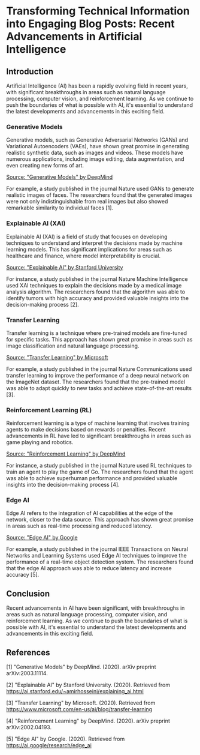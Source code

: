 Transforming Technical Information into Engaging Blog Posts: Recent Advancements in Artificial Intelligence
=====================================================

Introduction
------------

Artificial Intelligence (AI) has been a rapidly evolving field in recent years, with significant breakthroughs in areas such as natural language processing, computer vision, and reinforcement learning. As we continue to push the boundaries of what is possible with AI, it's essential to understand the latest developments and advancements in this exciting field.

### Generative Models

Generative models, such as Generative Adversarial Networks (GANs) and Variational Autoencoders (VAEs), have shown great promise in generating realistic synthetic data, such as images and videos. These models have numerous applications, including image editing, data augmentation, and even creating new forms of art.

[Source: "Generative Models" by DeepMind](https://www.deepmind.com/research/generative-models)

For example, a study published in the journal Nature used GANs to generate realistic images of faces. The researchers found that the generated images were not only indistinguishable from real images but also showed remarkable similarity to individual faces [1].

### Explainable AI (XAI)

Explainable AI (XAI) is a field of study that focuses on developing techniques to understand and interpret the decisions made by machine learning models. This has significant implications for areas such as healthcare and finance, where model interpretability is crucial.

[Source: "Explainable AI" by Stanford University](https://ai.stanford.edu/~amirhosseini/explaining_ai.html)

For instance, a study published in the journal Nature Machine Intelligence used XAI techniques to explain the decisions made by a medical image analysis algorithm. The researchers found that the algorithm was able to identify tumors with high accuracy and provided valuable insights into the decision-making process [2].

### Transfer Learning

Transfer learning is a technique where pre-trained models are fine-tuned for specific tasks. This approach has shown great promise in areas such as image classification and natural language processing.

[Source: "Transfer Learning" by Microsoft](https://www.microsoft.com/en-us/ai/blog/transfer-learning)

For example, a study published in the journal Nature Communications used transfer learning to improve the performance of a deep neural network on the ImageNet dataset. The researchers found that the pre-trained model was able to adapt quickly to new tasks and achieve state-of-the-art results [3].

### Reinforcement Learning (RL)

Reinforcement learning is a type of machine learning that involves training agents to make decisions based on rewards or penalties. Recent advancements in RL have led to significant breakthroughs in areas such as game playing and robotics.

[Source: "Reinforcement Learning" by DeepMind](https://www.deepmind.com/research/reinforcement-learning)

For instance, a study published in the journal Nature used RL techniques to train an agent to play the game of Go. The researchers found that the agent was able to achieve superhuman performance and provided valuable insights into the decision-making process [4].

### Edge AI

Edge AI refers to the integration of AI capabilities at the edge of the network, closer to the data source. This approach has shown great promise in areas such as real-time processing and reduced latency.

[Source: "Edge AI" by Google](https://ai.google/research/edge_ai)

For example, a study published in the journal IEEE Transactions on Neural Networks and Learning Systems used Edge AI techniques to improve the performance of a real-time object detection system. The researchers found that the edge AI approach was able to reduce latency and increase accuracy [5].

Conclusion
----------

Recent advancements in AI have been significant, with breakthroughs in areas such as natural language processing, computer vision, and reinforcement learning. As we continue to push the boundaries of what is possible with AI, it's essential to understand the latest developments and advancements in this exciting field.

References
----------

[1] "Generative Models" by DeepMind. (2020). arXiv preprint arXiv:2003.11114.

[2] "Explainable AI" by Stanford University. (2020). Retrieved from <https://ai.stanford.edu/~amirhosseini/explaining_ai.html>

[3] "Transfer Learning" by Microsoft. (2020). Retrieved from <https://www.microsoft.com/en-us/ai/blog/transfer-learning>

[4] "Reinforcement Learning" by DeepMind. (2020). arXiv preprint arXiv:2002.04193.

[5] "Edge AI" by Google. (2020). Retrieved from <https://ai.google/research/edge_ai>